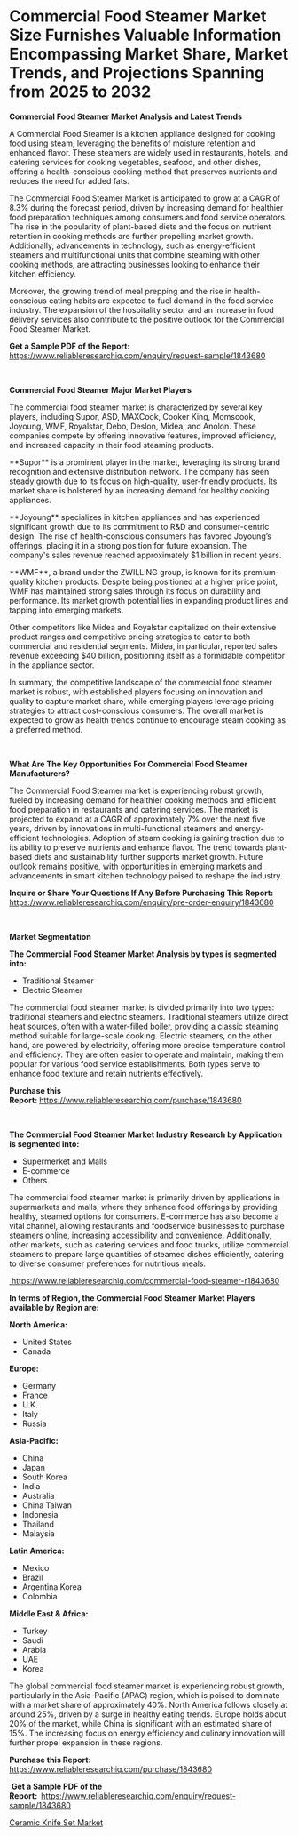 <p><h1>Commercial Food Steamer Market Size Furnishes Valuable Information Encompassing Market Share, Market Trends, and Projections Spanning from 2025 to 2032</h1></p><p><strong>Commercial Food Steamer Market Analysis and Latest Trends</strong></p>
<p><p>A Commercial Food Steamer is a kitchen appliance designed for cooking food using steam, leveraging the benefits of moisture retention and enhanced flavor. These steamers are widely used in restaurants, hotels, and catering services for cooking vegetables, seafood, and other dishes, offering a health-conscious cooking method that preserves nutrients and reduces the need for added fats.</p><p>The Commercial Food Steamer Market is anticipated to grow at a CAGR of 8.3% during the forecast period, driven by increasing demand for healthier food preparation techniques among consumers and food service operators. The rise in the popularity of plant-based diets and the focus on nutrient retention in cooking methods are further propelling market growth. Additionally, advancements in technology, such as energy-efficient steamers and multifunctional units that combine steaming with other cooking methods, are attracting businesses looking to enhance their kitchen efficiency.</p><p>Moreover, the growing trend of meal prepping and the rise in health-conscious eating habits are expected to fuel demand in the food service industry. The expansion of the hospitality sector and an increase in food delivery services also contribute to the positive outlook for the Commercial Food Steamer Market.</p></p>
<p><strong>Get a Sample PDF of the Report:&nbsp;</strong> <a href="https://www.reliableresearchiq.com/enquiry/request-sample/1843680?utm_campaign=2273&utm_medium=2&utm_source=Github&utm_content=ia&utm_term=06022025&utm_id=commercial-food-steamer">https://www.reliableresearchiq.com/enquiry/request-sample/1843680</a></p>
<p>&nbsp;</p>
<p><strong>Commercial Food Steamer Major Market Players</strong></p>
<p><p>The commercial food steamer market is characterized by several key players, including Supor, ASD, MAXCook, Cooker King, Momscook, Joyoung, WMF, Royalstar, Debo, Deslon, Midea, and Anolon. These companies compete by offering innovative features, improved efficiency, and increased capacity in their food steaming products.</p><p>**Supor** is a prominent player in the market, leveraging its strong brand recognition and extensive distribution network. The company has seen steady growth due to its focus on high-quality, user-friendly products. Its market share is bolstered by an increasing demand for healthy cooking appliances.</p><p>**Joyoung** specializes in kitchen appliances and has experienced significant growth due to its commitment to R&D and consumer-centric design. The rise of health-conscious consumers has favored Joyoung’s offerings, placing it in a strong position for future expansion. The company's sales revenue reached approximately $1 billion in recent years.</p><p>**WMF**, a brand under the ZWILLING group, is known for its premium-quality kitchen products. Despite being positioned at a higher price point, WMF has maintained strong sales through its focus on durability and performance. Its market growth potential lies in expanding product lines and tapping into emerging markets.</p><p>Other competitors like Midea and Royalstar capitalized on their extensive product ranges and competitive pricing strategies to cater to both commercial and residential segments. Midea, in particular, reported sales revenue exceeding $40 billion, positioning itself as a formidable competitor in the appliance sector.</p><p>In summary, the competitive landscape of the commercial food steamer market is robust, with established players focusing on innovation and quality to capture market share, while emerging players leverage pricing strategies to attract cost-conscious consumers. The overall market is expected to grow as health trends continue to encourage steam cooking as a preferred method.</p></p>
<p>&nbsp;</p>
<p><strong>What Are The Key Opportunities For Commercial Food Steamer Manufacturers?</strong></p>
<p><p>The Commercial Food Steamer market is experiencing robust growth, fueled by increasing demand for healthier cooking methods and efficient food preparation in restaurants and catering services. The market is projected to expand at a CAGR of approximately 7% over the next five years, driven by innovations in multi-functional steamers and energy-efficient technologies. Adoption of steam cooking is gaining traction due to its ability to preserve nutrients and enhance flavor. The trend towards plant-based diets and sustainability further supports market growth. Future outlook remains positive, with opportunities in emerging markets and advancements in smart kitchen technology poised to reshape the industry.</p></p>
<p><strong>Inquire or Share Your Questions If Any Before Purchasing This Report:</strong> <a href="https://www.reliableresearchiq.com/enquiry/pre-order-enquiry/1843680?utm_campaign=2273&utm_medium=2&utm_source=Github&utm_content=ia&utm_term=06022025&utm_id=commercial-food-steamer">https://www.reliableresearchiq.com/enquiry/pre-order-enquiry/1843680</a></p>
<p>&nbsp;</p>
<p><strong>Market Segmentation</strong></p>
<p><strong>The Commercial Food Steamer Market Analysis by types is segmented into:</strong></p>
<p><ul><li>Traditional Steamer</li><li>Electric Steamer</li></ul></p>
<p><p>The commercial food steamer market is divided primarily into two types: traditional steamers and electric steamers. Traditional steamers utilize direct heat sources, often with a water-filled boiler, providing a classic steaming method suitable for large-scale cooking. Electric steamers, on the other hand, are powered by electricity, offering more precise temperature control and efficiency. They are often easier to operate and maintain, making them popular for various food service establishments. Both types serve to enhance food texture and retain nutrients effectively.</p></p>
<p><strong>Purchase this Report:&nbsp;</strong><a href="https://www.reliableresearchiq.com/purchase/1843680?utm_campaign=2273&utm_medium=2&utm_source=Github&utm_content=ia&utm_term=06022025&utm_id=commercial-food-steamer">https://www.reliableresearchiq.com/purchase/1843680</a></p>
<p>&nbsp;</p>
<p><strong>The Commercial Food Steamer Market Industry Research by Application is segmented into:</strong></p>
<p><ul><li>Supermerket and Malls</li><li>E-commerce</li><li>Others</li></ul></p>
<p><p>The commercial food steamer market is primarily driven by applications in supermarkets and malls, where they enhance food offerings by providing healthy, steamed options for consumers. E-commerce has also become a vital channel, allowing restaurants and foodservice businesses to purchase steamers online, increasing accessibility and convenience. Additionally, other markets, such as catering services and food trucks, utilize commercial steamers to prepare large quantities of steamed dishes efficiently, catering to diverse consumer preferences for nutritious meals.</p></p>
<p><a href="https://www.reliableresearchiq.com/commercial-food-steamer-r1843680?utm_campaign=2273&utm_medium=2&utm_source=Github&utm_content=ia&utm_term=06022025&utm_id=commercial-food-steamer">&nbsp;https://www.reliableresearchiq.com/commercial-food-steamer-r1843680</a></p>
<p><strong>In terms of Region, the Commercial Food Steamer Market Players available by Region are:</strong></p>
<p>
    <p> <strong> North America: </strong>
        <ul>
            <li>United States</li>
            <li>Canada</li>
        </ul>
        </p> 
    <p> <strong> Europe: </strong>
        <ul>
            <li>Germany</li>
            <li>France</li>
            <li>U.K.</li>
            <li>Italy</li>
            <li>Russia</li>
        </ul>
        </p> 
    <p> <strong> Asia-Pacific: </strong>
        <ul>
            <li>China</li>
            <li>Japan</li>
            <li>South Korea</li>
            <li>India</li>
            <li>Australia</li>
            <li>China Taiwan</li>
            <li>Indonesia</li>
            <li>Thailand</li>
            <li>Malaysia</li>
        </ul>
        </p> 
    <p> <strong> Latin America: </strong>
        <ul>
            <li>Mexico</li>
            <li>Brazil</li>
            <li>Argentina Korea</li>
            <li>Colombia</li>
        </ul>
        </p> 
    <p> <strong> Middle East & Africa: </strong>
        <ul>
            <li>Turkey</li>
            <li>Saudi</li>
            <li>Arabia</li>
            <li>UAE</li>
            <li>Korea</li>
        </ul>
    </p>
    </p>
<p><p>The global commercial food steamer market is experiencing robust growth, particularly in the Asia-Pacific (APAC) region, which is poised to dominate with a market share of approximately 40%. North America follows closely at around 25%, driven by a surge in healthy eating trends. Europe holds about 20% of the market, while China is significant with an estimated share of 15%. The increasing focus on energy efficiency and culinary innovation will further propel expansion in these regions.</p></p>
<p><strong>Purchase this Report: </strong><a href="https://www.reliableresearchiq.com/purchase/1843680?utm_campaign=2273&utm_medium=2&utm_source=Github&utm_content=ia&utm_term=06022025&utm_id=commercial-food-steamer">https://www.reliableresearchiq.com/purchase/1843680</a></p>
<p>&nbsp;<strong>Get a Sample PDF of the Report:&nbsp;&nbsp;</strong><a href="https://www.reliableresearchiq.com/enquiry/request-sample/1843680?utm_campaign=2273&utm_medium=2&utm_source=Github&utm_content=ia&utm_term=06022025&utm_id=commercial-food-steamer">https://www.reliableresearchiq.com/enquiry/request-sample/1843680</a></p>
<p><strong></strong></p>
<p><p><a href="https://github.com/jeastefanowicz7816/Market-Research-Report-List-1/blob/main/ceramic-knife-set-market.md?utm_campaign=2273&utm_medium=2&utm_source=Github&utm_content=ia&utm_term=06022025&utm_id=commercial-food-steamer">Ceramic Knife Set Market</a></p></p>